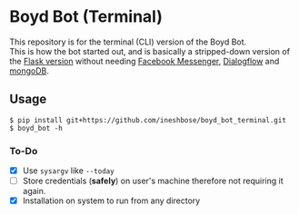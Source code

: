 # Boyd Bot (Terminal)
This repository is for the terminal (CLI) version of the Boyd Bot. <br />
This is how the bot started out, and is basically a stripped-down version of the [Flask version](https://github.com/ineshbose/boyd_bot_messenger) without needing [Facebook Messenger](https://www.facebook.com/messenger), [Dialogflow](https://dialogflow.com/) and [mongoDB](https://www.mongodb.com/).

## Usage
```
$ pip install git+https://github.com/ineshbose/boyd_bot_terminal.git
$ boyd_bot -h
```

### To-Do
- [x] Use `sysargv` like `--today`
- [ ] Store credentials (**safely**) on user's machine therefore not requiring it again.
- [x] Installation on system to run from any directory